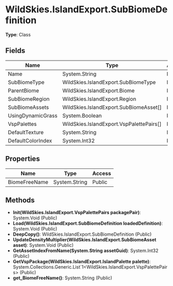 ﻿# WildSkies.IslandExport.SubBiomeDefinition

**Type**: Class

## Fields

| Name | Type | Access |
|------|------|--------|
| Name | System.String | Public |
| SubBiomeType | WildSkies.IslandExport.SubBiomeType | Public |
| ParentBiome | WildSkies.IslandExport.Biome | Public |
| SubBiomeRegion | WildSkies.IslandExport.Region | Public |
| SubBiomeAssets | WildSkies.IslandExport.SubBiomeAsset[] | Public |
| UsingDynamicGrass | System.Boolean | Public |
| VspPalettes | WildSkies.IslandExport.VspPalettePairs[] | Public |
| DefaultTexture | System.String | Public |
| DefaultColorIndex | System.Int32 | Public |

## Properties

| Name | Type | Access |
|------|------|--------|
| BiomeFreeName | System.String | Public |

## Methods

- **Init(WildSkies.IslandExport.VspPalettePairs packagePair)**: System.Void (Public)
- **Load(WildSkies.IslandExport.SubBiomeDefinition loadedDefinition)**: System.Void (Public)
- **DeepCopy()**: WildSkies.IslandExport.SubBiomeDefinition (Public)
- **UpdateDensityMultiplier(WildSkies.IslandExport.SubBiomeAsset asset)**: System.Void (Public)
- **GetAssetIndexFromName(System.String assetGuid)**: System.Int32 (Public)
- **GetVspPackage(WildSkies.IslandExport.IslandPalette palette)**: System.Collections.Generic.List`1<WildSkies.IslandExport.VspPalettePairs> (Public)
- **get_BiomeFreeName()**: System.String (Public)

